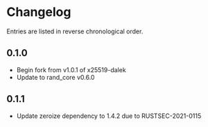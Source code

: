 # Changelog

Entries are listed in reverse chronological order.

## 0.1.0

* Begin fork from v1.0.1 of x25519-dalek
* Update to rand_core v0.6.0

## 0.1.1

* Update zeroize dependency to 1.4.2 due to RUSTSEC-2021-0115
